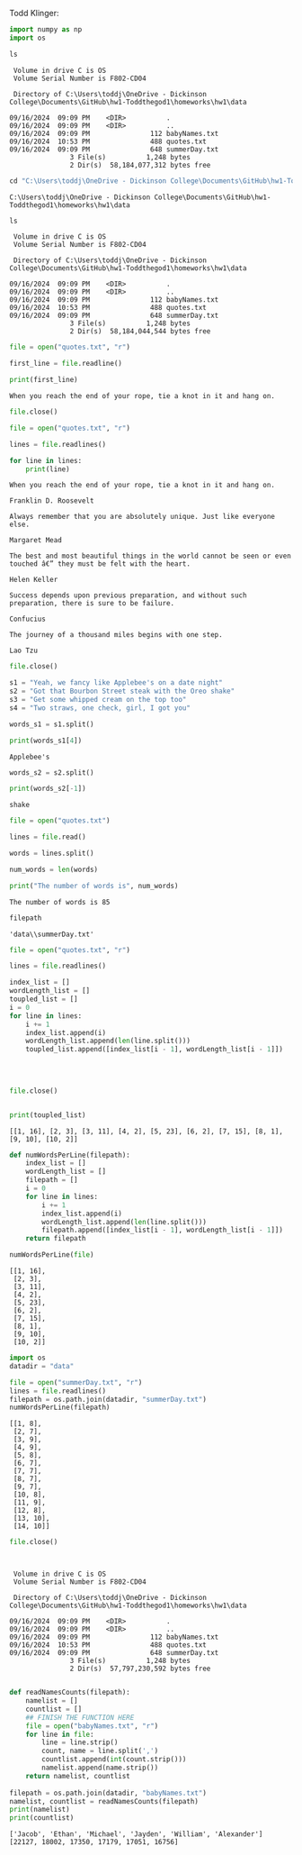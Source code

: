 Todd Klinger:


```python
import numpy as np
import os
```


```python
ls
```

     Volume in drive C is OS
     Volume Serial Number is F802-CD04
    
     Directory of C:\Users\toddj\OneDrive - Dickinson College\Documents\GitHub\hw1-Toddthegod1\homeworks\hw1\data
    
    09/16/2024  09:09 PM    <DIR>          .
    09/16/2024  09:09 PM    <DIR>          ..
    09/16/2024  09:09 PM               112 babyNames.txt
    09/16/2024  10:53 PM               488 quotes.txt
    09/16/2024  09:09 PM               648 summerDay.txt
                   3 File(s)          1,248 bytes
                   2 Dir(s)  58,184,077,312 bytes free
    


```python
cd "C:\Users\toddj\OneDrive - Dickinson College\Documents\GitHub\hw1-Toddthegod1\homeworks\hw1\data"
```

    C:\Users\toddj\OneDrive - Dickinson College\Documents\GitHub\hw1-Toddthegod1\homeworks\hw1\data
    


```python
ls
```

     Volume in drive C is OS
     Volume Serial Number is F802-CD04
    
     Directory of C:\Users\toddj\OneDrive - Dickinson College\Documents\GitHub\hw1-Toddthegod1\homeworks\hw1\data
    
    09/16/2024  09:09 PM    <DIR>          .
    09/16/2024  09:09 PM    <DIR>          ..
    09/16/2024  09:09 PM               112 babyNames.txt
    09/16/2024  10:53 PM               488 quotes.txt
    09/16/2024  09:09 PM               648 summerDay.txt
                   3 File(s)          1,248 bytes
                   2 Dir(s)  58,184,044,544 bytes free
    


```python
file = open("quotes.txt", "r")
```


```python
first_line = file.readline()
```


```python
print(first_line)
```

    When you reach the end of your rope, tie a knot in it and hang on.
    
    


```python
file.close()
```


```python
file = open("quotes.txt", "r")
```


```python
lines = file.readlines()
```


```python
for line in lines:
    print(line)
```

    When you reach the end of your rope, tie a knot in it and hang on.
    
    Franklin D. Roosevelt
    
    Always remember that you are absolutely unique. Just like everyone else.
    
    Margaret Mead
    
    The best and most beautiful things in the world cannot be seen or even touched â€” they must be felt with the heart.
    
    Helen Keller
    
    Success depends upon previous preparation, and without such preparation, there is sure to be failure.
    
    Confucius
    
    The journey of a thousand miles begins with one step.
    
    Lao Tzu
    


```python
file.close()
```


```python
s1 = "Yeah, we fancy like Applebee's on a date night"
s2 = "Got that Bourbon Street steak with the Oreo shake"
s3 = "Get some whipped cream on the top too"
s4 = "Two straws, one check, girl, I got you"
```


```python
words_s1 = s1.split()
```


```python
print(words_s1[4])
```

    Applebee's
    


```python
words_s2 = s2.split()
```


```python
print(words_s2[-1])
```

    shake
    


```python
file = open("quotes.txt")
```


```python
lines = file.read()
```


```python
words = lines.split()
```


```python
num_words = len(words)
```


```python
print("The number of words is", num_words)
```

    The number of words is 85
    


```python
filepath
```




    'data\\summerDay.txt'




```python
file = open("quotes.txt", "r")
```


```python
lines = file.readlines()
```


```python
index_list = []
wordLength_list = []
toupled_list = []
i = 0
for line in lines:
    i += 1
    index_list.append(i)
    wordLength_list.append(len(line.split()))
    toupled_list.append([index_list[i - 1], wordLength_list[i - 1]])
    
    
    
```


```python
file.close()
```


```python

print(toupled_list)
```

    [[1, 16], [2, 3], [3, 11], [4, 2], [5, 23], [6, 2], [7, 15], [8, 1], [9, 10], [10, 2]]
    


```python
def numWordsPerLine(filepath):
    index_list = []
    wordLength_list = []
    filepath = []
    i = 0
    for line in lines:
        i += 1
        index_list.append(i)
        wordLength_list.append(len(line.split()))
        filepath.append([index_list[i - 1], wordLength_list[i - 1]])
    return filepath


```


```python
numWordsPerLine(file)
```




    [[1, 16],
     [2, 3],
     [3, 11],
     [4, 2],
     [5, 23],
     [6, 2],
     [7, 15],
     [8, 1],
     [9, 10],
     [10, 2]]




```python
import os 
datadir = "data"
```


```python
file = open("summerDay.txt", "r")
lines = file.readlines()
filepath = os.path.join(datadir, "summerDay.txt")
numWordsPerLine(filepath)

```




    [[1, 8],
     [2, 7],
     [3, 9],
     [4, 9],
     [5, 8],
     [6, 7],
     [7, 7],
     [8, 7],
     [9, 7],
     [10, 8],
     [11, 9],
     [12, 8],
     [13, 10],
     [14, 10]]




```python
file.close()
```


```python

```


```python

```

     Volume in drive C is OS
     Volume Serial Number is F802-CD04
    
     Directory of C:\Users\toddj\OneDrive - Dickinson College\Documents\GitHub\hw1-Toddthegod1\homeworks\hw1\data
    
    09/16/2024  09:09 PM    <DIR>          .
    09/16/2024  09:09 PM    <DIR>          ..
    09/16/2024  09:09 PM               112 babyNames.txt
    09/16/2024  10:53 PM               488 quotes.txt
    09/16/2024  09:09 PM               648 summerDay.txt
                   3 File(s)          1,248 bytes
                   2 Dir(s)  57,797,230,592 bytes free
    


```python

def readNamesCounts(filepath):
    namelist = []
    countlist = []
    ## FINISH THE FUNCTION HERE
    file = open("babyNames.txt", "r")
    for line in file:
        line = line.strip()
        count, name = line.split(',')
        countlist.append(int(count.strip()))
        namelist.append(name.strip())
    return namelist, countlist
        
filepath = os.path.join(datadir, "babyNames.txt")
namelist, countlist = readNamesCounts(filepath)
print(namelist)
print(countlist)
```

    ['Jacob', 'Ethan', 'Michael', 'Jayden', 'William', 'Alexander']
    [22127, 18002, 17350, 17179, 17051, 16756]
    


```python

```


```python

```
